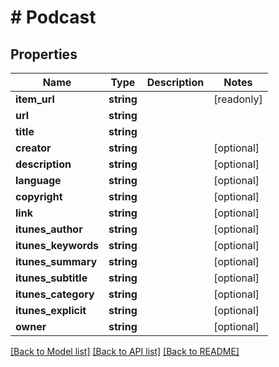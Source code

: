# # Podcast

## Properties

Name | Type | Description | Notes
------------ | ------------- | ------------- | -------------
**item_url** | **string** |  | [readonly]
**url** | **string** |  |
**title** | **string** |  |
**creator** | **string** |  | [optional]
**description** | **string** |  | [optional]
**language** | **string** |  | [optional]
**copyright** | **string** |  | [optional]
**link** | **string** |  | [optional]
**itunes_author** | **string** |  | [optional]
**itunes_keywords** | **string** |  | [optional]
**itunes_summary** | **string** |  | [optional]
**itunes_subtitle** | **string** |  | [optional]
**itunes_category** | **string** |  | [optional]
**itunes_explicit** | **string** |  | [optional]
**owner** | **string** |  | [optional]

[[Back to Model list]](../../README.md#models) [[Back to API list]](../../README.md#endpoints) [[Back to README]](../../README.md)
